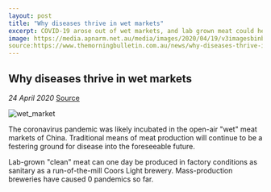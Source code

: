```yaml
---
layout: post
title: "Why diseases thrive in wet markets"
excerpt: COVID-19 arose out of wet markets, and lab grown meat could help to make sure something similar never happens again.
image: https://media.apnarm.net.au/media/images/2020/04/19/v3imagesbinb672536bb9f573c2b7740c5f4f899de6-jxxsmhqxq3tghrtz6u2_ct1880x930.jpg
source:https://www.themorningbulletin.com.au/news/why-diseases-thrive-in-wet-markets/3998069/
---
```


## **Why diseases thrive in wet markets**

*24 April 2020* [Source](https://www.themorningbulletin.com.au/news/why-diseases-thrive-in-wet-markets/3998069/)

![wet_market](https://media.apnarm.net.au/media/images/2020/04/19/v3imagesbinb672536bb9f573c2b7740c5f4f899de6-jxxsmhqxq3tghrtz6u2_ct1880x930.jpg)

The coronavirus pandemic was likely incubated in the open-air "wet" meat markets of China. Traditional means of meat production will continue to be a festering ground for disease into the foreseeable future.

Lab-grown "clean" meat can one day be produced in factory conditions as sanitary as a run-of-the-mill Coors Light brewery. Mass-production breweries have caused 0 pandemics so far.
